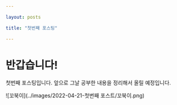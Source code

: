 ```yaml
---

layout: posts

title: "첫번째 포스팅" 

---
```


# 반갑습니다!

첫번째 포스팅입니다. 앞으로 그날 공부한 내용을 정리해서 올릴 예정입니다.

![꼬북이](../images/2022-04-21-첫번째 포스트/꼬북이.png)
